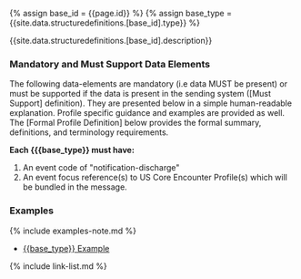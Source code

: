 {% assign base_id = {{page.id}} %}
{% assign base_type = {{site.data.structuredefinitions.[base_id].type}} %}

{{site.data.structuredefinitions.[base_id].description}}

### Mandatory and Must Support Data Elements

The following data-elements are mandatory (i.e data MUST be present) or must be supported if the data is present in the sending system ([Must Support] definition). They are presented below in a simple human-readable explanation.  Profile specific guidance and examples are provided as well.  The [Formal Profile Definition] below provides the  formal summary, definitions, and  terminology requirements.

**Each {{{base_type}} must have:**

1. An event code of "notification-discharge"
1. An event focus reference(s) to US Core Encounter Profile(s) which will be bundled in the message.

### Examples

{% include examples-note.md %}

- [{{base_type}} Example]({{base_type}}-{{base_id}}-01.html)

{% include link-list.md %}
